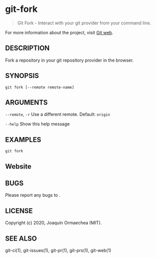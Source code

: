 # git-fork

> Git Fork - Interact with your git provider from your command line.

For more information about the project, visit [Git web](https://github.com/jormaechea/git-web).

## DESCRIPTION

Fork a repository in your git repository provider in the browser.

## SYNOPSIS

`git fork [--remote remote-name]`

## ARGUMENTS

`--remote`, `-r`
	Use a different remote. Default: `origin`

`--help`
	Show this help message

## EXAMPLES

`git fork`

## Website

[](https://github.com/jormaechea/git-web)

## BUGS

Please report any bugs to [](https://github.com/jormaechea/git-web/issues).

## LICENSE

Copyright (c) 2020, Joaquín Ormaechea (MIT).

## SEE ALSO

git-ci(1), git-issues(1), git-pr(1), git-prs(1), git-web(1)
